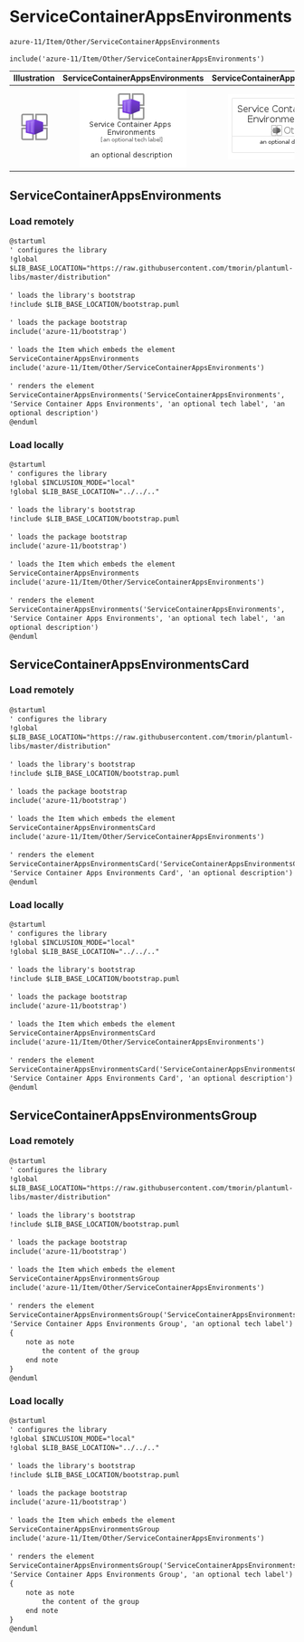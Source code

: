 # ServiceContainerAppsEnvironments


```text
azure-11/Item/Other/ServiceContainerAppsEnvironments
```

```text
include('azure-11/Item/Other/ServiceContainerAppsEnvironments')
```



| Illustration | ServiceContainerAppsEnvironments | ServiceContainerAppsEnvironmentsCard | ServiceContainerAppsEnvironmentsGroup |
| :---: | :---: | :---: | :---: |
| ![illustration for Illustration](../../../azure-11/Item/Other/ServiceContainerAppsEnvironments.png) | ![illustration for ServiceContainerAppsEnvironments](../../../azure-11/Item/Other/ServiceContainerAppsEnvironments.Local.png) | ![illustration for ServiceContainerAppsEnvironmentsCard](../../../azure-11/Item/Other/ServiceContainerAppsEnvironmentsCard.Local.png) | ![illustration for ServiceContainerAppsEnvironmentsGroup](../../../azure-11/Item/Other/ServiceContainerAppsEnvironmentsGroup.Local.png) |




## ServiceContainerAppsEnvironments

### Load remotely
```plantuml
@startuml
' configures the library
!global $LIB_BASE_LOCATION="https://raw.githubusercontent.com/tmorin/plantuml-libs/master/distribution"

' loads the library's bootstrap
!include $LIB_BASE_LOCATION/bootstrap.puml

' loads the package bootstrap
include('azure-11/bootstrap')

' loads the Item which embeds the element ServiceContainerAppsEnvironments
include('azure-11/Item/Other/ServiceContainerAppsEnvironments')

' renders the element
ServiceContainerAppsEnvironments('ServiceContainerAppsEnvironments', 'Service Container Apps Environments', 'an optional tech label', 'an optional description')
@enduml
```

### Load locally
```plantuml
@startuml
' configures the library
!global $INCLUSION_MODE="local"
!global $LIB_BASE_LOCATION="../../.."

' loads the library's bootstrap
!include $LIB_BASE_LOCATION/bootstrap.puml

' loads the package bootstrap
include('azure-11/bootstrap')

' loads the Item which embeds the element ServiceContainerAppsEnvironments
include('azure-11/Item/Other/ServiceContainerAppsEnvironments')

' renders the element
ServiceContainerAppsEnvironments('ServiceContainerAppsEnvironments', 'Service Container Apps Environments', 'an optional tech label', 'an optional description')
@enduml
```

## ServiceContainerAppsEnvironmentsCard

### Load remotely
```plantuml
@startuml
' configures the library
!global $LIB_BASE_LOCATION="https://raw.githubusercontent.com/tmorin/plantuml-libs/master/distribution"

' loads the library's bootstrap
!include $LIB_BASE_LOCATION/bootstrap.puml

' loads the package bootstrap
include('azure-11/bootstrap')

' loads the Item which embeds the element ServiceContainerAppsEnvironmentsCard
include('azure-11/Item/Other/ServiceContainerAppsEnvironments')

' renders the element
ServiceContainerAppsEnvironmentsCard('ServiceContainerAppsEnvironmentsCard', 'Service Container Apps Environments Card', 'an optional description')
@enduml
```

### Load locally
```plantuml
@startuml
' configures the library
!global $INCLUSION_MODE="local"
!global $LIB_BASE_LOCATION="../../.."

' loads the library's bootstrap
!include $LIB_BASE_LOCATION/bootstrap.puml

' loads the package bootstrap
include('azure-11/bootstrap')

' loads the Item which embeds the element ServiceContainerAppsEnvironmentsCard
include('azure-11/Item/Other/ServiceContainerAppsEnvironments')

' renders the element
ServiceContainerAppsEnvironmentsCard('ServiceContainerAppsEnvironmentsCard', 'Service Container Apps Environments Card', 'an optional description')
@enduml
```

## ServiceContainerAppsEnvironmentsGroup

### Load remotely
```plantuml
@startuml
' configures the library
!global $LIB_BASE_LOCATION="https://raw.githubusercontent.com/tmorin/plantuml-libs/master/distribution"

' loads the library's bootstrap
!include $LIB_BASE_LOCATION/bootstrap.puml

' loads the package bootstrap
include('azure-11/bootstrap')

' loads the Item which embeds the element ServiceContainerAppsEnvironmentsGroup
include('azure-11/Item/Other/ServiceContainerAppsEnvironments')

' renders the element
ServiceContainerAppsEnvironmentsGroup('ServiceContainerAppsEnvironmentsGroup', 'Service Container Apps Environments Group', 'an optional tech label') {
    note as note
        the content of the group
    end note
}
@enduml
```

### Load locally
```plantuml
@startuml
' configures the library
!global $INCLUSION_MODE="local"
!global $LIB_BASE_LOCATION="../../.."

' loads the library's bootstrap
!include $LIB_BASE_LOCATION/bootstrap.puml

' loads the package bootstrap
include('azure-11/bootstrap')

' loads the Item which embeds the element ServiceContainerAppsEnvironmentsGroup
include('azure-11/Item/Other/ServiceContainerAppsEnvironments')

' renders the element
ServiceContainerAppsEnvironmentsGroup('ServiceContainerAppsEnvironmentsGroup', 'Service Container Apps Environments Group', 'an optional tech label') {
    note as note
        the content of the group
    end note
}
@enduml
```

